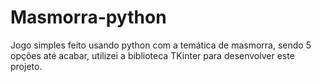 # Masmorra-python
Jogo simples feito usando python com a temática de masmorra, sendo 5 opções até acabar, utilizei a biblioteca TKinter para desenvolver este projeto.
